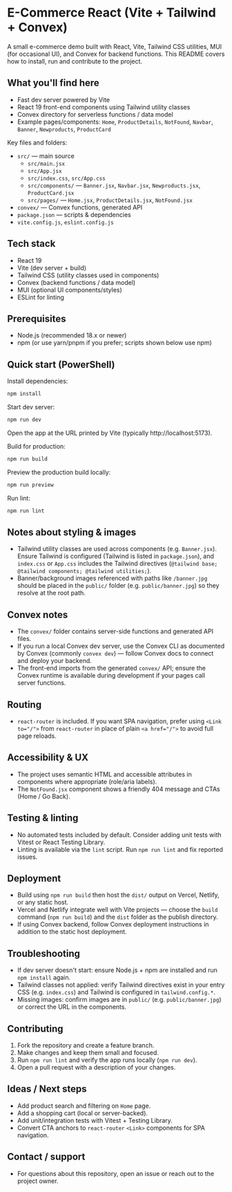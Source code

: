 # E-Commerce React (Vite + Tailwind + Convex)

A small e-commerce demo built with React, Vite, Tailwind CSS utilities, MUI (for occasional UI), and Convex for backend functions. This README covers how to install, run and contribute to the project.

## What you'll find here
- Fast dev server powered by Vite
- React 19 front-end components using Tailwind utility classes
- Convex directory for serverless functions / data model
- Example pages/components: `Home`, `ProductDetails`, `NotFound`, `Navbar`, `Banner`, `Newproducts`, `ProductCard`

Key files and folders:
- `src/` — main source
  - `src/main.jsx`
  - `src/App.jsx`
  - `src/index.css`, `src/App.css`
  - `src/components/` — `Banner.jsx`, `Navbar.jsx`, `Newproducts.jsx`, `ProductCard.jsx`
  - `src/pages/` — `Home.jsx`, `ProductDetails.jsx`, `NotFound.jsx`
- `convex/` — Convex functions, generated API
- `package.json` — scripts & dependencies
- `vite.config.js`, `eslint.config.js`

## Tech stack
- React 19
- Vite (dev server + build)
- Tailwind CSS (utility classes used in components)
- Convex (backend functions / data model)
- MUI (optional UI components/styles)
- ESLint for linting

## Prerequisites
- Node.js (recommended 18.x or newer)
- npm (or use yarn/pnpm if you prefer; scripts shown below use npm)

## Quick start (PowerShell)

Install dependencies:
```powershell
npm install
```

Start dev server:
```powershell
npm run dev
```
Open the app at the URL printed by Vite (typically http://localhost:5173).

Build for production:
```powershell
npm run build
```

Preview the production build locally:
```powershell
npm run preview
```

Run lint:
```powershell
npm run lint
```

## Notes about styling & images
- Tailwind utility classes are used across components (e.g. `Banner.jsx`). Ensure Tailwind is configured (Tailwind is listed in `package.json`), and `index.css` or `App.css` includes the Tailwind directives (`@tailwind base; @tailwind components; @tailwind utilities;`).
- Banner/background images referenced with paths like `/banner.jpg` should be placed in the `public/` folder (e.g. `public/banner.jpg`) so they resolve at the root path.

## Convex notes
- The `convex/` folder contains server-side functions and generated API files.
- If you run a local Convex dev server, use the Convex CLI as documented by Convex (commonly `convex dev`) — follow Convex docs to connect and deploy your backend.
- The front-end imports from the generated `convex/` API; ensure the Convex runtime is available during development if your pages call server functions.

## Routing
- `react-router` is included. If you want SPA navigation, prefer using `<Link to="/">` from `react-router` in place of plain `<a href="/">` to avoid full page reloads.

## Accessibility & UX
- The project uses semantic HTML and accessible attributes in components where appropriate (role/aria labels).
- The `NotFound.jsx` component shows a friendly 404 message and CTAs (Home / Go Back).

## Testing & linting
- No automated tests included by default. Consider adding unit tests with Vitest or React Testing Library.
- Linting is available via the `lint` script. Run `npm run lint` and fix reported issues.

## Deployment
- Build using `npm run build` then host the `dist/` output on Vercel, Netlify, or any static host.
- Vercel and Netlify integrate well with Vite projects — choose the `build` command (`npm run build`) and the `dist` folder as the publish directory.
- If using Convex backend, follow Convex deployment instructions in addition to the static host deployment.

## Troubleshooting
- If dev server doesn't start: ensure Node.js + npm are installed and run `npm install` again.
- Tailwind classes not applied: verify Tailwind directives exist in your entry CSS (e.g. `index.css`) and Tailwind is configured in `tailwind.config.*`.
- Missing images: confirm images are in `public/` (e.g. `public/banner.jpg`) or correct the URL in the components.

## Contributing
1. Fork the repository and create a feature branch.
2. Make changes and keep them small and focused.
3. Run `npm run lint` and verify the app runs locally (`npm run dev`).
4. Open a pull request with a description of your changes.

## Ideas / Next steps
- Add product search and filtering on `Home` page.
- Add a shopping cart (local or server-backed).
- Add unit/integration tests with Vitest + Testing Library.
- Convert CTA anchors to `react-router` `<Link>` components for SPA navigation.

## Contact / support
- For questions about this repository, open an issue or reach out to the project owner.
